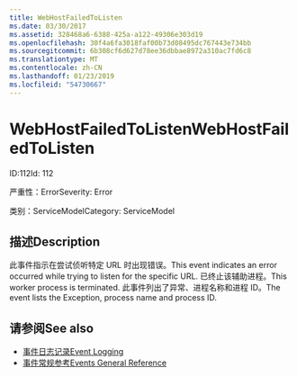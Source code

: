 ```yaml
---
title: WebHostFailedToListen
ms.date: 03/30/2017
ms.assetid: 328468a6-6388-425a-a122-49306e303d19
ms.openlocfilehash: 30f4a6fa3018faf00b73d08495dc767443e734bb
ms.sourcegitcommit: 6b308cf6d627d78ee36dbbae8972a310ac7fd6c8
ms.translationtype: MT
ms.contentlocale: zh-CN
ms.lasthandoff: 01/23/2019
ms.locfileid: "54730667"
---
```

# <a name="webhostfailedtolisten"></a><span data-ttu-id="e14b8-102">WebHostFailedToListen</span><span class="sxs-lookup"><span data-stu-id="e14b8-102">WebHostFailedToListen</span></span>
<span data-ttu-id="e14b8-103">ID:112</span><span class="sxs-lookup"><span data-stu-id="e14b8-103">Id: 112</span></span>  
  
 <span data-ttu-id="e14b8-104">严重性：Error</span><span class="sxs-lookup"><span data-stu-id="e14b8-104">Severity: Error</span></span>  
  
 <span data-ttu-id="e14b8-105">类别：ServiceModel</span><span class="sxs-lookup"><span data-stu-id="e14b8-105">Category: ServiceModel</span></span>  
  
## <a name="description"></a><span data-ttu-id="e14b8-106">描述</span><span class="sxs-lookup"><span data-stu-id="e14b8-106">Description</span></span>  
 <span data-ttu-id="e14b8-107">此事件指示在尝试侦听特定 URL 时出现错误。</span><span class="sxs-lookup"><span data-stu-id="e14b8-107">This event indicates an error occurred while trying to listen for the specific URL.</span></span> <span data-ttu-id="e14b8-108">已终止该辅助进程。</span><span class="sxs-lookup"><span data-stu-id="e14b8-108">This worker process is terminated.</span></span> <span data-ttu-id="e14b8-109">此事件列出了异常、进程名称和进程 ID。</span><span class="sxs-lookup"><span data-stu-id="e14b8-109">The event lists the Exception, process name and process ID.</span></span>  
  
## <a name="see-also"></a><span data-ttu-id="e14b8-110">请参阅</span><span class="sxs-lookup"><span data-stu-id="e14b8-110">See also</span></span>
- [<span data-ttu-id="e14b8-111">事件日志记录</span><span class="sxs-lookup"><span data-stu-id="e14b8-111">Event Logging</span></span>](../../../../../docs/framework/wcf/diagnostics/event-logging/index.md)
- [<span data-ttu-id="e14b8-112">事件常规参考</span><span class="sxs-lookup"><span data-stu-id="e14b8-112">Events General Reference</span></span>](../../../../../docs/framework/wcf/diagnostics/event-logging/events-general-reference.md)
